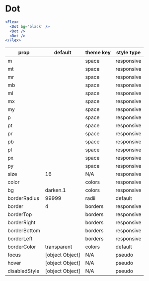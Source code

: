 # Dot

```.jsx
<Flex>
  <Dot bg='black' />
  <Dot />
  <Dot />
</Flex>
```

prop | default | theme key | style type
---|---|---|---
m |  | space | responsive
mt |  | space | responsive
mr |  | space | responsive
mb |  | space | responsive
ml |  | space | responsive
mx |  | space | responsive
my |  | space | responsive
p |  | space | responsive
pt |  | space | responsive
pr |  | space | responsive
pb |  | space | responsive
pl |  | space | responsive
px |  | space | responsive
py |  | space | responsive
size | 16 | N/A | responsive
color |  | colors | responsive
bg | darken.1 | colors | responsive
borderRadius | 99999 | radii | default
border | 4 | borders | responsive
borderTop |  | borders | responsive
borderRight |  | borders | responsive
borderBottom |  | borders | responsive
borderLeft |  | borders | responsive
borderColor | transparent | colors | default
focus | [object Object] | N/A | pseudo
hover | [object Object] | N/A | pseudo
disabledStyle | [object Object] | N/A | pseudo